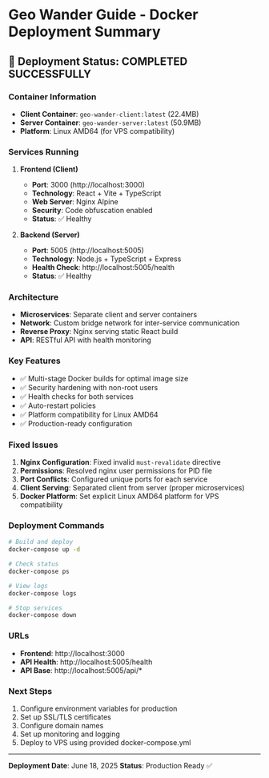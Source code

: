 # Geo Wander Guide - Docker Deployment Summary

## 🎉 Deployment Status: COMPLETED SUCCESSFULLY

### Container Information
- **Client Container**: `geo-wander-client:latest` (22.4MB)
- **Server Container**: `geo-wander-server:latest` (50.9MB)
- **Platform**: Linux AMD64 (for VPS compatibility)

### Services Running
1. **Frontend (Client)**
   - **Port**: 3000 (http://localhost:3000)
   - **Technology**: React + Vite + TypeScript
   - **Web Server**: Nginx Alpine
   - **Security**: Code obfuscation enabled
   - **Status**: ✅ Healthy

2. **Backend (Server)**
   - **Port**: 5005 (http://localhost:5005)
   - **Technology**: Node.js + TypeScript + Express
   - **Health Check**: http://localhost:5005/health
   - **Status**: ✅ Healthy

### Architecture
- **Microservices**: Separate client and server containers
- **Network**: Custom bridge network for inter-service communication
- **Reverse Proxy**: Nginx serving static React build
- **API**: RESTful API with health monitoring

### Key Features
- ✅ Multi-stage Docker builds for optimal image size
- ✅ Security hardening with non-root users
- ✅ Health checks for both services
- ✅ Auto-restart policies
- ✅ Platform compatibility for Linux AMD64
- ✅ Production-ready configuration

### Fixed Issues
1. **Nginx Configuration**: Fixed invalid `must-revalidate` directive
2. **Permissions**: Resolved nginx user permissions for PID file
3. **Port Conflicts**: Configured unique ports for each service
4. **Client Serving**: Separated client from server (proper microservices)
5. **Docker Platform**: Set explicit Linux AMD64 platform for VPS compatibility

### Deployment Commands
```bash
# Build and deploy
docker-compose up -d

# Check status
docker-compose ps

# View logs
docker-compose logs

# Stop services
docker-compose down
```

### URLs
- **Frontend**: http://localhost:3000
- **API Health**: http://localhost:5005/health
- **API Base**: http://localhost:5005/api/*

### Next Steps
1. Configure environment variables for production
2. Set up SSL/TLS certificates
3. Configure domain names
4. Set up monitoring and logging
5. Deploy to VPS using provided docker-compose.yml

---
**Deployment Date**: June 18, 2025
**Status**: Production Ready ✅
